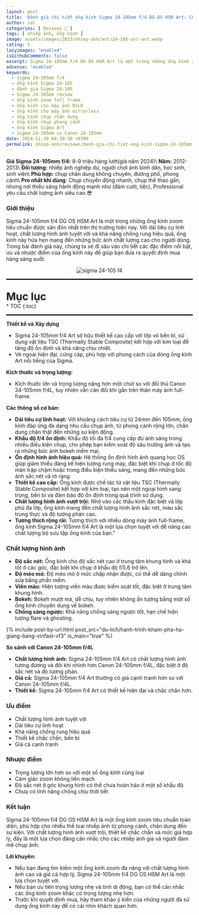 ```yaml
---
layout: post
title: 'Đánh giá chi tiết ống kính Sigma 24-105mm f/4 DG OS HSM Art: Còn đáng để đầu tư?'
author: sal
categories: [ Reviews 📝 ]
tags: [ nhiếp ảnh, ống kính ]
image: assets/images/2023/nhiep-anh/avt/24-105-art-avt.webp
rating: 5
lazyimages: "enabled"
isGithubComments: false
excerpt: Sigma 24-105mm f/4 DG OS HSM Art là một trong những ống kính zoom tiêu chuẩn được săn đón nhất trên thị trường hiện nay. Với dải tiêu cự linh hoạt, chất lượng hình ảnh tuyệt vời và khả năng chống rung hiệu quả, ống kính này hứa hẹn mang đến những bức ảnh chất lượng cao cho người dùng. Trong bài đánh giá này, chúng ta sẽ đi sâu vào chi tiết các đặc điểm nổi bật, ưu và nhược điểm của ống kính này để giúp bạn đưa ra quyết định mua hàng sáng suốt.
adsense: "enabled"
keywords:
  - Sigma 24-105mm f/4
  - ống kính Sigma 24-105
  - đánh giá Sigma 24-105
  - Sigma 24-105mm review
  - ống kính zoom full frame
  - ống kính cho máy ảnh DSLR
  - ống kính cho máy ảnh mirrorless
  - ống kính chụp chân dung
  - ống kính chụp phong cảnh
  - ống kính Sigma Art
  - Sigma 24-105mm vs Canon 24-105mm
date: 2024-11-30 04:30:10 +0700
permalink: nhiep-anh/reviews/danh-gia-chi-tiet-ong-kinh-sigma-24-105mm-f4-art-cho-may-anh-full-frame
---
```


**Giá Sigma 24-105mm f/4:** 8-9 triệu hàng lướt(giá năm 2024)\\
**Năm:** 2012-2013\\
**Đối tượng:** nhiếp ảnh nghiệp dư, người chơi ảnh bình dân, học sinh, sinh viên\\
**Phù hợp:** chụp chân dung không chuyên, đường phố, phong cảnh\\
**Pro nhất khi dùng**: Chụp chuyển động nhanh, chụp thể thao gần, nhưng nơi thiếu sáng hành động mạnh như (đám cưới, tiệc), Professional yêu cầu chất lượng ảnh siêu cao.😎

### **Giới thiệu**

Sigma 24-105mm f/4 DG OS HSM Art là một trong những ống kính zoom tiêu chuẩn được săn đón nhất trên thị trường hiện nay. Với dải tiêu cự linh hoạt, chất lượng hình ảnh tuyệt vời và khả năng chống rung hiệu quả, ống kính này hứa hẹn mang đến những bức ảnh chất lượng cao cho người dùng. Trong bài đánh giá này, chúng ta sẽ đi sâu vào chi tiết các đặc điểm nổi bật, ưu và nhược điểm của ống kính này để giúp bạn đưa ra quyết định mua hàng sáng suốt.

<div class="content" style="text-align:center; ">
<img loading="lazy" src="https://lh3.googleusercontent.com/pw/AP1GczNrObtHJAZHWp6CMbZ2dnhNr-X5QfF-TzEtoZ6BCCq6_yA6x_Mty6BU7t9g6QhxSc2PR3Eoonz5BID5mfhPfOSM3FdzVWJF3vzBhfMXyDqlyDanah1dCBY6Y0NrXOxnUBdliQ6c8IGvmLuq43bv-FxfMA=w1376-h917-s-no-gm?authuser=1" title="sigma 24-105 f4 canon r8" alt="sigma 24-105 f4"></div>

<hr style="border: 1px solid #000000;">
<p style="margin-bottom: 0px; font-weight: 700;font-size: 1.75rem;">Mục lục</p>
* TOC
{:toc}

<hr style="border: 1px solid #000000;">

**Thiết kế và Xây dựng**

*   Sigma 24-105mm f/4 Art sở hữu thiết kế cao cấp với lớp vỏ bền bỉ, sử dụng vật liệu TSC (Thermally Stable Composite) kết hợp với kim loại để tăng độ ổn định và khả năng chịu nhiệt.
*   Vẻ ngoài hiện đại, cứng cáp, phù hợp với phong cách của dòng ống kính Art nổi tiếng của Sigma.

**Kích thước và trọng lượng:**

*   Kích thước lớn và trọng lượng nặng hơn một chút so với đối thủ Canon 24-105mm f/4L, tuy nhiên vẫn cân đối khi gắn trên thân máy ảnh full-frame.

**Các thông số cơ bản:**

*   **Dải tiêu cự linh hoạt:** Với khoảng cách tiêu cự từ 24mm đến 105mm, ống kính đáp ứng đa dạng nhu cầu chụp ảnh, từ phong cảnh rộng lớn, chân dung chân thật đến những sự kiện động.
*   **Khẩu độ f/4 ổn định:** Khẩu độ tối đa f/4 cung cấp đủ ánh sáng trong nhiều điều kiện chụp, cho phép bạn kiểm soát độ sâu trường ảnh và tạo ra những bức ảnh bokeh mềm mại.
*   **Ổn định hình ảnh hiệu quả:** Hệ thống ổn định hình ảnh quang học OS giúp giảm thiểu đáng kể hiện tượng rung máy, đặc biệt khi chụp ở tốc độ màn trập chậm hoặc trong điều kiện thiếu sáng, mang đến những bức ảnh sắc nét và rõ ràng.
*   **Thiết kế cao cấp:** Ống kính được chế tác từ vật liệu TSC (Thermally Stable Composite) kết hợp với kim loại, tạo nên một ngoại hình sang trọng, bền bỉ và đảm bảo độ ổn định trong quá trình sử dụng.
*   **Chất lượng hình ảnh vượt trội:** Nhờ vào các thấu kính đặc biệt và lớp phủ đa lớp, ống kính mang đến chất lượng hình ảnh sắc nét, màu sắc trung thực và độ tương phản cao.
*   **Tương thích rộng rãi:** Tương thích với nhiều dòng máy ảnh full-frame, ống kính Sigma 24-105mm f/4 Art là một lựa chọn tuyệt vời để nâng cao chất lượng bộ sưu tập ống kính của bạn."

### **Chất lượng hình ảnh**

*   **Độ sắc nét:** Ống kính cho độ sắc nét cao ở trung tâm khung hình và khá tốt ở các góc, đặc biệt khi chụp ở khẩu độ f/5.6 trở lên.
*   **Độ méo mó:** Độ méo mó ở mức chấp nhận được, có thể dễ dàng chỉnh sửa bằng phần mềm.
*   **Viền màu:** Hiện tượng viền màu được kiểm soát tốt, đặc biệt ở trung tâm khung hình.
*   **Bokeh:** Bokeh mượt mà, dễ chịu, tuy nhiên không ấn tượng bằng một số ống kính chuyên dụng về bokeh.
*   **Chống sáng ngược:** Khả năng chống sáng ngược tốt, hạn chế hiện tượng flare và ghosting.

{% include post-by-url.html post_src="du-lich/hanh-trinh-kham-pha-ha-giang-bang-vinfast-vf3" is_main="true" %}

**So sánh với Canon 24-105mm f/4L**

*   **Chất lượng hình ảnh:** Sigma 24-105mm f/4 Art có chất lượng hình ảnh tương đương và đôi khi nhỉnh hơn Canon 24-105mm f/4L, đặc biệt ở độ sắc nét và độ tương phản.
*   **Giá cả:** Sigma 24-105mm f/4 Art thường có giá cạnh tranh hơn so với Canon 24-105mm f/4L.
*   **Thiết kế:** Sigma 24-105mm f/4 Art có thiết kế hiện đại và chắc chắn hơn.

### **Ưu điểm**

*   Chất lượng hình ảnh tuyệt vời
*   Dải tiêu cự linh hoạt
*   Khả năng chống rung hiệu quả
*   Thiết kế chắc chắn, bền bỉ
*   Giá cả cạnh tranh

### **Nhược điểm**

*   Trọng lượng lớn hơn so với một số ống kính cùng loại
*   Cảm giác zoom không liền mạch
*   Độ sắc nét ở góc khung hình có thể chưa hoàn hảo ở một số khẩu độ
*   Chưa có tính năng chống chịu thời tiết

### **Kết luận**

Sigma 24-105mm f/4 DG OS HSM Art là một ống kính zoom tiêu chuẩn toàn diện, phù hợp cho nhiều thể loại nhiếp ảnh từ phong cảnh, chân dung đến sự kiện. Với chất lượng hình ảnh vượt trội, thiết kế chắc chắn và mức giá hợp lý, đây là một lựa chọn đáng cân nhắc cho các nhiếp ảnh gia và người đam mê chụp ảnh.

**Lời khuyên:**

*   Nếu bạn đang tìm kiếm một ống kính zoom đa năng với chất lượng hình ảnh cao và giá cả hợp lý, Sigma 24-105mm f/4 DG OS HSM Art là một lựa chọn tuyệt vời.
*   Nếu bạn ưu tiên trọng lượng nhẹ và tính di động, bạn có thể cân nhắc các ống kính zoom khác có trọng lượng nhẹ hơn.
*   Trước khi quyết định mua, hãy tham khảo ý kiến của những người đã sử dụng ống kính này để có cái nhìn khách quan hơn.

